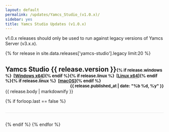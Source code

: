 ```yaml
---
layout: default
permalink: /updates/Yamcs_Studio_(v1.0.x)/
sidebar: yes
title: Yamcs Studio Updates (v1.0.x)
---
```


<div class="hint">
  v1.0.x releases should only be used to run against legacy versions of Yamcs Server (v3.x.x).
</div>

{% for release in site.data.releases['yamcs-studio'].legacy limit:20 %}
  <h2>
    Yamcs Studio {{ release.version }}<span style="font-size: 10pt">{% if release.windows %}&nbsp;&nbsp;[<a href="{{ release.windows.url }}">Windows x64</a>]{% endif %}{% if release.linux %}&nbsp;&nbsp;[<a href="{{ release.linux.url }}">Linux x64</a>]{% endif %}{% if release.linux %}&nbsp;&nbsp;[<a href="{{ release.macos.url }}">macOS</a>]{% endif %}</span>
    <span style="font-size: small; float: right">{{ release.published_at | date: "%b %d, %y" }}</span>
  </h2>

  {{ release.body | markdownify }}
  
  {% if forloop.last == false %}
  <hr style="border: none; height: 1px; background-color: #e8e8e8; margin-top: 2em; margin-bottom: 2em">
  {% endif %}
{% endfor %}
